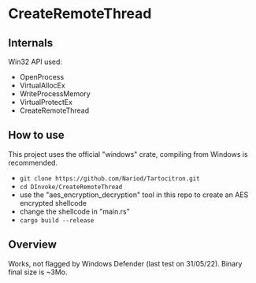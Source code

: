 # CreateRemoteThread

## Internals
Win32 API used:
* OpenProcess 
* VirtualAllocEx
* WriteProcessMemory
* VirtualProtectEx
* CreateRemoteThread


## How to use
This project uses the official "windows" crate, compiling from Windows is recommended. 
- `git clone https://github.com/Nariod/Tartocitron.git`
- `cd DInvoke/CreateRemoteThread`
- use the "aes_encryption_decryption" tool in this repo to create an AES encrypted shellcode
- change the shellcode in "main.rs"
- `cargo build --release`


## Overview
Works, not flagged by Windows Defender (last test on 31/05/22). Binary final size is ~3Mo.